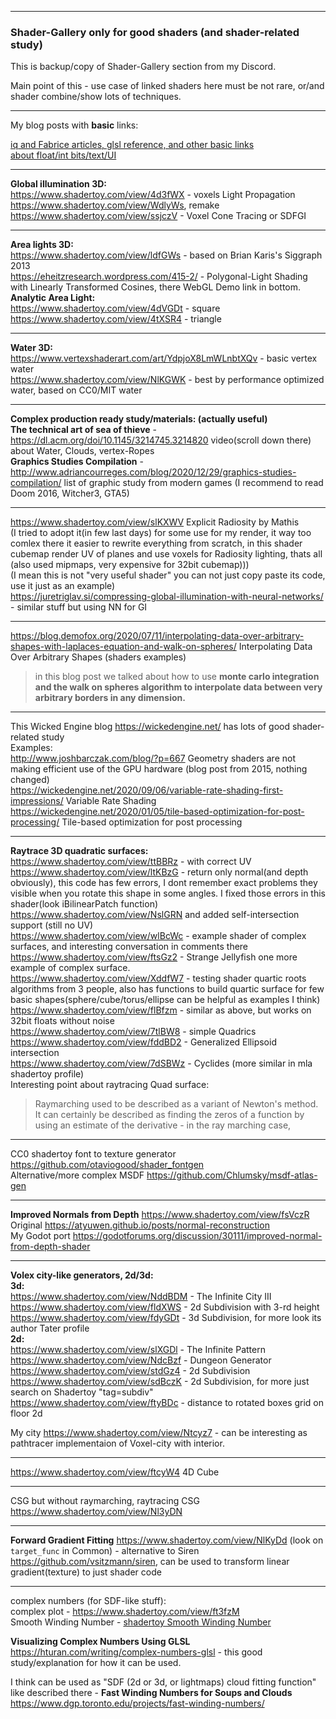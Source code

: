 * * * * *

### Shader-Gallery only for good shaders (and shader-related study)

This is backup/copy of Shader-Gallery section from my Discord.

Main point of this - use case of linked shaders here must be not rare, or/and shader combine/show lots of techniques.

* * * * *

My blog posts with **basic** links:

[iq and Fabrice articles, glsl reference, and other basic links](https://github.com/danilw/danilw.github.io/tree/master/blog/Into_Shadertoy_and_Shaders_useful_links_and_tips)\
[about float/int bits/text/UI](https://arugl.medium.com/games-in-the-gpu-shaders-a912414b1894)

* * * * *

**Global illumination 3D:**\
https://www.shadertoy.com/view/4d3fWX - voxels Light Propagation \
https://www.shadertoy.com/view/WdlyWs, remake https://www.shadertoy.com/view/ssjczV - Voxel Cone Tracing or SDFGI

* * * * *

**Area lights 3D:**\
https://www.shadertoy.com/view/ldfGWs -  based on Brian Karis's Siggraph 2013\
https://eheitzresearch.wordpress.com/415-2/ - Polygonal-Light Shading with Linearly Transformed Cosines, there WebGL Demo link in bottom.\
**Analytic Area Light:**\
https://www.shadertoy.com/view/4dVGDt - square\
https://www.shadertoy.com/view/4tXSR4 - triangle

* * * * *

**Water 3D:**\
https://www.vertexshaderart.com/art/YdpjoX8LmWLnbtXQv - basic vertex water\
https://www.shadertoy.com/view/NlKGWK - best by performance optimized water, based on CC0/MIT water

* * * * *

**Complex production ready study/materials: (actually useful)**\
**The technical art of sea of thieve** - https://dl.acm.org/doi/10.1145/3214745.3214820 video(scroll down there) about Water, Clouds, vertex-Ropes\
**Graphics Studies Compilation** - http://www.adriancourreges.com/blog/2020/12/29/graphics-studies-compilation/ list of graphic study from modern games (I recommend to read Doom 2016, Witcher3, GTA5)

* * * * *

https://www.shadertoy.com/view/slKXWV Explicit Radiosity  by Mathis\
(I tried to adopt it(in few last days) for some use for my render, it way too comlex there it easier to rewrite everything from scratch, in this shader cubemap render UV of planes and use voxels for Radiosity lighting, thats all (also used mipmaps, very expensive for 32bit cubemap)))\
(I mean this is not "very useful shader" you can not just copy paste its code, use it just as an example)\
https://juretriglav.si/compressing-global-illumination-with-neural-networks/ - similar stuff but using NN for GI 

* * * * *

https://blog.demofox.org/2020/07/11/interpolating-data-over-arbitrary-shapes-with-laplaces-equation-and-walk-on-spheres/ Interpolating Data Over Arbitrary Shapes (shaders examples)

> in this blog post we talked about how to use **monte carlo integration and the walk on spheres algorithm to interpolate data between very arbitrary borders in any dimension.**

* * * * *

This Wicked Engine blog https://wickedengine.net/ has lots of good shader-related study\
Examples:\
http://www.joshbarczak.com/blog/?p=667 Geometry shaders are not making efficient use of the GPU hardware (blog post from 2015, nothing changed)\
https://wickedengine.net/2020/09/06/variable-rate-shading-first-impressions/ Variable Rate Shading\
https://wickedengine.net/2020/01/05/tile-based-optimization-for-post-processing/ Tile-based optimization for post processing

* * * * *

**Raytrace 3D quadratic surfaces:**\
https://www.shadertoy.com/view/ttBBRz - with correct UV\
https://www.shadertoy.com/view/ltKBzG - return only normal(and depth obviously), this code has few errors, I dont remember exact problems they visible when you rotate this shape in some angles. I fixed those errors in this shader(look iBilinearPatch function) https://www.shadertoy.com/view/NslGRN and added self-intersection support (still no UV)\
https://www.shadertoy.com/view/wlBcWc - example shader of complex surfaces, and interesting conversation in comments there\
https://www.shadertoy.com/view/ftsGz2 - Strange Jellyfish one more example of complex surface.\
https://www.shadertoy.com/view/XddfW7 - testing shader quartic roots algorithms from 3 people, also has functions to build quartic surface for few basic shapes(sphere/cube/torus/ellipse can be helpful as examples I think)\
https://www.shadertoy.com/view/flBfzm - similar as above, but works on 32bit floats without noise\
https://www.shadertoy.com/view/7tlBW8 - simple Quadrics \
https://www.shadertoy.com/view/fddBD2 - Generalized Ellipsoid intersection\
https://www.shadertoy.com/view/7dSBWz - Cyclides (more similar in mla shadertoy profile)\
Interesting point about raytracing Quad surface:

> Raymarching used to be described as a variant of Newton's method.
> It can certainly be described as finding the zeros of a function by using an estimate of the derivative - in the ray marching case,

* * * * *

CC0 shadertoy font to texture generator https://github.com/otaviogood/shader_fontgen \
Alternative/more complex MSDF https://github.com/Chlumsky/msdf-atlas-gen

* * * * *

**Improved Normals from Depth**  https://www.shadertoy.com/view/fsVczR \
Original https://atyuwen.github.io/posts/normal-reconstruction \
My Godot port https://godotforums.org/discussion/30111/improved-normal-from-depth-shader

* * * * *

**Volex city-like generators, 2d/3d:**\
**3d:**\
https://www.shadertoy.com/view/NddBDM - The Infinite City III\
https://www.shadertoy.com/view/fldXWS - 2d Subdivision with 3-rd height\
https://www.shadertoy.com/view/fdyGDt - 3d Subdivision, for more look its author Tater profile\
**2d:**\
https://www.shadertoy.com/view/slXGDl - The Infinite Pattern\
https://www.shadertoy.com/view/NdcBzf - Dungeon Generator\
https://www.shadertoy.com/view/stdGz4 - 2d Subdivision\
https://www.shadertoy.com/view/sdBczK - 2d Subdivision, for more just search on Shadertoy "tag=subdiv"\
https://www.shadertoy.com/view/ftyBDc - distance to rotated boxes grid on floor 2d

My city https://www.shadertoy.com/view/Ntcyz7 - can be interesting as pathtracer implementaion of Voxel-city with interior.

* * * * *

https://www.shadertoy.com/view/ftcyW4 4D Cube

* * * * *

CSG but without raymarching, raytracing CSG\
https://www.shadertoy.com/view/Nl3yDN

* * * * *

**Forward Gradient Fitting** https://www.shadertoy.com/view/NlKyDd (look on `target_func` in Common) - alternative to Siren https://github.com/vsitzmann/siren, can be used to transform linear gradient(texture) to just shader code

* * * * *

complex numbers (for SDF-like stuff):\
complex plot - https://www.shadertoy.com/view/ft3fzM \
Smooth Winding Number - [shadertoy Smooth Winding Number](https://www.shadertoy.com/results?query=Smooth+Winding+Number)

**Visualizing Complex Numbers Using GLSL** https://hturan.com/writing/complex-numbers-glsl - this good study/explanation for how it can be used.

I think can be used as "SDF (2d or 3d, or lightmaps) cloud fitting function" like described there - **Fast Winding Numbers for Soups and Clouds** https://www.dgp.toronto.edu/projects/fast-winding-numbers/



